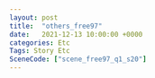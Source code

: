 ```yaml
---
layout: post
title:  "others_free97"
date:   2021-12-13 10:00:00 +0000
categories: Etc
Tags: Story Etc
SceneCode: ["scene_free97_q1_s20"]
---
```

